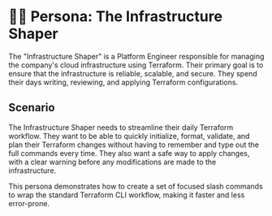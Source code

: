 # 🧑‍💻 Persona: The Infrastructure Shaper

The "Infrastructure Shaper" is a Platform Engineer responsible for managing the company's cloud infrastructure using Terraform. Their primary goal is to ensure that the infrastructure is reliable, scalable, and secure. They spend their days writing, reviewing, and applying Terraform configurations.

## Scenario

The Infrastructure Shaper needs to streamline their daily Terraform workflow. They want to be able to quickly initialize, format, validate, and plan their Terraform changes without having to remember and type out the full commands every time. They also want a safe way to apply changes, with a clear warning before any modifications are made to the infrastructure.

This persona demonstrates how to create a set of focused slash commands to wrap the standard Terraform CLI workflow, making it faster and less error-prone.

